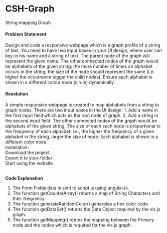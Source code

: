 # CSH-Graph
String mapping Graph

<h4>Problem Statement</h4>
Design and code a responsive webpage which is a graph profile of a string of text. You need to have two input boxes in your UI design, where user can key-in his name and a string of text. The parent node of the graph will represent the given name. The other connected nodes of the graph would be alphabets of the given string; the more number of times an alphabet occurs in the string; the size of the node should represent the same (i.e. higher the occurrence bigger the child nodes). Ensure each alphabet is shown in a different colour node (circle) dynamically.

<h4>Resolution</h4>
A simple responsive webpage is created to map alphabets from a string to graph nodes. There are two input boxes in the UI design. 
1. Add a name in the first input field which acts as the root node of graph.
2. Add a string in the second input field. The other connected nodes of the graph would be alphabets of the given string. The size of each such node is proportional to the frequency of each alphabet, i.e., the higher the frequency of a given alphabet in the string, larger the size of node. Each alphabet is shown in a different color node.</br>
Installation: </br>
Download the project</br>
Export it to your-folder</br>
Start using the website</br></br>

<b>Code Explanation</b></br>
1. The Form Fields data is sent to script.js using angularJs.
2. The function getCounterArray() returns a map of String Characters and their frequency.
3. The function generateRandomColor() generates a hex color code.
4. The function getDataSet() returns the Data Object required by the vis.js graph.
5. The function getMapping() retuns the mapping between the Primary node and the nodes which is required for the vis.js graph.
